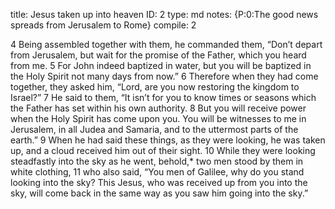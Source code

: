title:          Jesus taken up into heaven
ID:             2
type:           md
notes:          {P:0:The good news spreads from Jerusalem to Rome}
compile:        2


4 Being assembled together with them, he commanded them, “Don’t depart from Jerusalem, but wait for the promise of the Father, which you heard from me. 5  For John indeed baptized in water, but you will be baptized in the Holy Spirit not many days from now.”
6 Therefore when they had come together, they asked him, “Lord, are you now restoring the kingdom to Israel?”
7 He said to them, “It isn’t for you to know times or seasons which the Father has set within his own authority. 8  But you will receive power when the Holy Spirit has come upon you. You will be witnesses to me in Jerusalem, in all Judea and Samaria, and to the uttermost parts of the earth.”
9 When he had said these things, as they were looking, he was taken up, and a cloud received him out of their sight. 10 While they were looking steadfastly into the sky as he went, behold,* two men stood by them in white clothing, 11 who also said, “You men of Galilee, why do you stand looking into the sky? This Jesus, who was received up from you into the sky, will come back in the same way as you saw him going into the sky.”